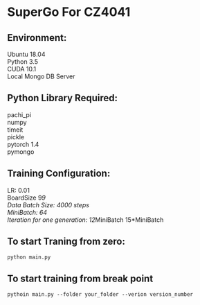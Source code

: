 # SuperGo For CZ4041  

## Environment:  

Ubuntu 18.04  
Python 3.5  
CUDA 10.1  
Local Mongo DB Server  

## Python Library Required:  

pachi_pi   
numpy  
timeit  
pickle  
pytorch 1.4  
pymongo  



## Training Configuration:

LR: 0.01  
BoardSize 9*9  
Data Batch Size: 4000 steps  
MiniBatch: 64  
Iteration for one generation: 12*MiniBatch 15*MiniBatch  



## To start Traning from zero:

```python main.py```

## To start training from break point

```pythoin main.py --folder your_folder --verion version_number```
